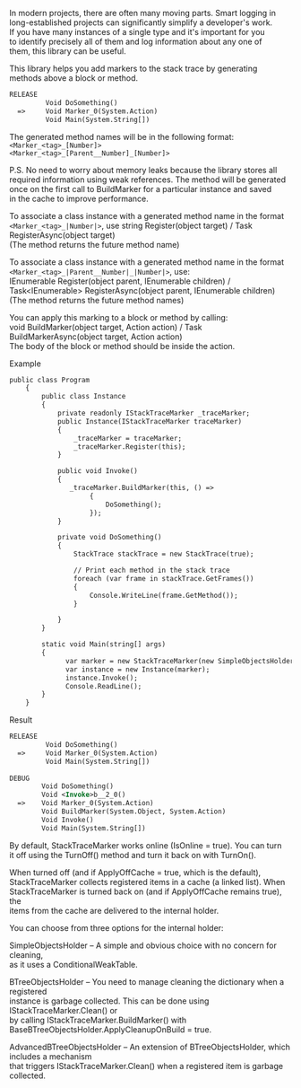 In modern projects, there are often many moving parts. Smart logging in  
  long-established projects can significantly simplify a developer's work.  
  If you have many instances of a single type and it's important for you  
  to identify precisely all of them and log information about any one of  
  them, this library can be useful.  

 This library helps you add markers to the stack trace by generating  
 methods above a block or method.  

```xml
RELEASE
         Void DoSomething()
  =>     Void Marker_0(System.Action)
         Void Main(System.String[])
``` 
  The generated method names will be in the following format:  
```<Marker_<tag>_[Number]>```  
```<Marker_<tag>_[Parent__Number]_[Number]>```

P.S. No need to worry about memory leaks because the library stores all  
required information using weak references. The method will be generated  
once on the first call to BuildMarker for a particular instance and saved  
in the cache to improve performance.

 To associate a class instance with a generated method name in the format  
 ```<Marker_<tag>_|Number|>```, use 
string Register(object target) / Task<string> RegisterAsync(object target)  
(The method returns the future method name)

 To associate a class instance with a generated method name in the format  
 ```<Marker_<tag>_|Parent__Number|_|Number|>```, use:  
IEnumerable<string> Register(object parent, IEnumerable<object> children) / Task<IEnumerable<string>> RegisterAsync(object parent, IEnumerable<object> children)  
(The method returns the future method names)

 You can apply this marking to a block or method by calling:  
void BuildMarker(object target, Action action) / Task BuildMarkerAsync(object target, Action action)  
The body of the block or method should be inside the action.

Example
```xml
public class Program
    {
        public class Instance 
        {
            private readonly IStackTraceMarker _traceMarker;
            public Instance(IStackTraceMarker traceMarker) 
            {
                _traceMarker = traceMarker;
                _traceMarker.Register(this);
            }

            public void Invoke()
            {
               _traceMarker.BuildMarker(this, () =>
                    {
                        DoSomething();
                    });
            }

            private void DoSomething()
            {
                StackTrace stackTrace = new StackTrace(true);

                // Print each method in the stack trace
                foreach (var frame in stackTrace.GetFrames())
                {
                    Console.WriteLine(frame.GetMethod());
                }

            }
        }

        static void Main(string[] args)
        {
              var marker = new StackTraceMarker(new SimpleObjectsHolder());
              var instance = new Instance(marker);
              instance.Invoke();
              Console.ReadLine();
        }
    }
```
Result
```xml
RELEASE
         Void DoSomething()
  =>     Void Marker_0(System.Action)
         Void Main(System.String[])
         
DEBUG
        Void DoSomething()
        Void <Invoke>b__2_0()
  =>    Void Marker_0(System.Action)
        Void BuildMarker(System.Object, System.Action)
        Void Invoke()
        Void Main(System.String[])
```
 By default, StackTraceMarker works online (IsOnline = true). You can turn  
it off using the TurnOff() method and turn it back on with TurnOn().

 When turned off (and if ApplyOffCache = true, which is the default),  
StackTraceMarker collects registered items in a cache (a linked list). When  
StackTraceMarker is turned back on (and if ApplyOffCache remains true), the  
items from the cache are delivered to the internal holder.

 You can choose from three options for the internal holder:

 SimpleObjectsHolder – A simple and obvious choice with no concern for cleaning,  
as it uses a ConditionalWeakTable.

 BTreeObjectsHolder – You need to manage cleaning the dictionary when a registered  
instance is garbage collected. This can be done using IStackTraceMarker.Clean() or  
by calling IStackTraceMarker.BuildMarker() with BaseBTreeObjectsHolder.ApplyCleanupOnBuild = true.

 AdvancedBTreeObjectsHolder – An extension of BTreeObjectsHolder, which includes a mechanism  
that triggers IStackTraceMarker.Clean() when a registered item is garbage collected.
